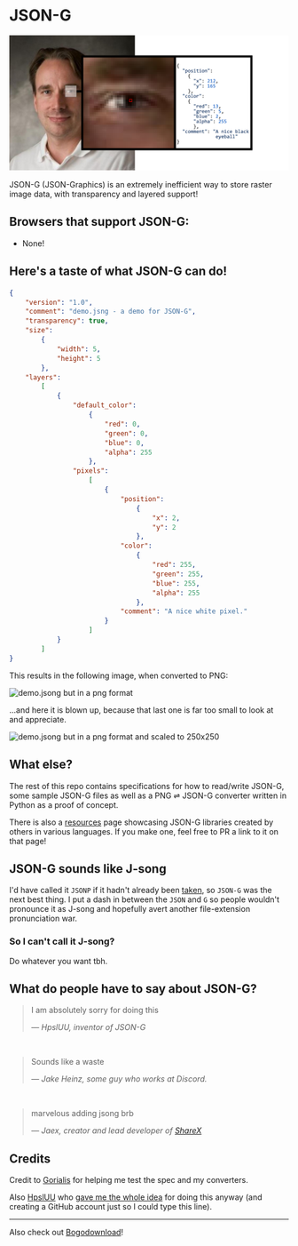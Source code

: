 # JSON-G #

![json-g banner](banner.png)

JSON-G (JSON-Graphics) is an extremely inefficient way to store raster image data, with transparency and layered support!


## Browsers that support JSON-G: ##
 - None!

## Here's a taste of what JSON-G can do! ##
```json
{
    "version": "1.0",
    "comment": "demo.jsng - a demo for JSON-G",
    "transparency": true,
    "size":
        {
            "width": 5,
            "height": 5
        },
    "layers":
        [
            {
                "default_color":
                    {
                        "red": 0,
                        "green": 0,
                        "blue": 0,
                        "alpha": 255
                    },
                "pixels":
                    [
                        {
                            "position":
                                {
                                    "x": 2,
                                    "y": 2
                                },
                            "color":
                                {
                                    "red": 255,
                                    "green": 255,
                                    "blue": 255,
                                    "alpha": 255
                                },
                            "comment": "A nice white pixel."
                        }
                    ]
            }
        ]
}
```

This results in the following image, when converted to PNG:

![demo.jsong but in a png format](samples/demo.png)

...and here it is blown up, because that last one is far too small to look at and appreciate.

![demo.jsong but in a png format and scaled to 250x250](samples/demo_large.png)

## What else? ##

The rest of this repo contains specifications for how to read/write JSON-G, some sample JSON-G files as well as a PNG ⇌ JSON-G converter written in Python as a proof of concept.

There is also a [resources](resources.md) page showcasing JSON-G libraries created by others in various languages. If you make one, feel free to PR a link to it on that page!

## JSON-G sounds like J-song ##

I'd have called it `JSONP` if it hadn't already been [taken](https://en.wikipedia.org/wiki/JSONP), so `JSON-G` was the next best thing. I put a dash in between the `JSON` and `G` so people wouldn't pronounce it as J-song and hopefully avert another file-extension pronunciation war.

### So I can't call it J-song? ###

Do whatever you want tbh.

## What do people have to say about JSON-G? ##

> I am absolutely sorry for doing this
>
> — *HpslUU, inventor of JSON-G*

​
> Sounds like a waste
>
> — *Jake Heinz, some guy who works at Discord.*

​
> marvelous adding jsong brb
>
> — *Jaex, creator and lead developer of [ShareX](https://getsharex.com/)*

## Credits ##

Credit to [Gorialis](https://github.com/Gorialis) for helping me test the spec and my converters.

Also [HpslUU](https://github.com/HpslUU) who [gave me the whole idea](https://raw.githubusercontent.com/Roadcrosser/JSON-G/master/jsong-origin.png) for doing this anyway (and creating a GitHub account just so I could type this line).

---

Also check out [Bogodownload](https://github.com/Roadcrosser/bogodownload)!
